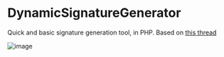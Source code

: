 DynamicSignatureGenerator
=========================

Quick and basic signature generation tool, in PHP. Based on [this thread](http://forums.bukkit.org/threads/my-signature.151952/page-5#post-2111191)

![image](http://i.imgur.com/mhT12O0.png)
